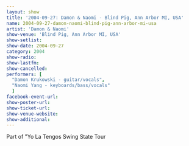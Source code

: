 ```yaml
---
layout: show
title: '2004-09-27: Damon & Naomi - Blind Pig, Ann Arbor MI, USA'
name: 2004-09-27-damon-naomi-blind-pig-ann-arbor-mi-usa
artist: 'Damon & Naomi'
show-venue: 'Blind Pig, Ann Arbor MI, USA'
show-setlist: 
show-date: 2004-09-27
category: 2004
show-radio: 
show-lastfm: 
show-cancelled: 
performers: [
  "Damon Krukowski - guitar/vocals",
  "Naomi Yang - keyboards/bass/vocals"
  ]
facebook-event-url: 
show-poster-url: 
show-ticket-url: 
show-venue-website: 
show-additional: 
---
```


Part of "Yo La Tengos Swing State Tour